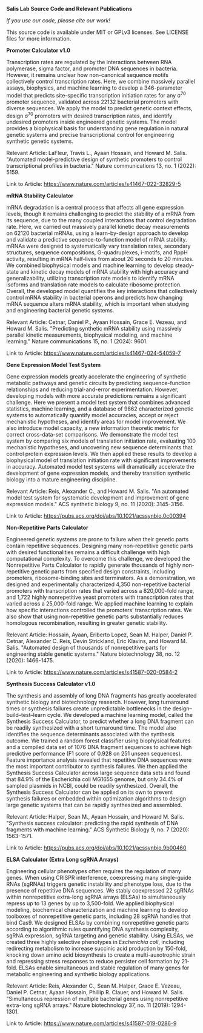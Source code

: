 **Salis Lab Source Code and Relevant Publications**

_If you use our code, please cite our work!_

This source code is available under MIT or GPLv3 licenses. See LICENSE files for more information.

**Promoter Calculator v1.0**

Transcription rates are regulated by the interactions between RNA polymerase, sigma factor, and promoter DNA sequences in bacteria. However, it remains unclear how non-canonical sequence motifs collectively control transcription rates. Here, we combine massively parallel assays, biophysics, and machine learning to develop a 346-parameter model that predicts site-specific transcription initiation rates for any σ<sup>70</sup> promoter sequence, validated across 22132 bacterial promoters with diverse sequences. We apply the model to predict genetic context effects, design σ<sup>70</sup> promoters with desired transcription rates, and identify undesired promoters inside engineered genetic systems. The model provides a biophysical basis for understanding gene regulation in natural genetic systems and precise transcriptional control for engineering synthetic genetic systems.

Relevant Article: LaFleur, Travis L., Ayaan Hossain, and Howard M. Salis. "Automated model-predictive design of synthetic promoters to control transcriptional profiles in bacteria." Nature communications 13, no. 1 (2022): 5159.

Link to Article: https://www.nature.com/articles/s41467-022-32829-5

**mRNA Stability Calculator**

mRNA degradation is a central process that affects all gene expression levels, though it remains challenging to predict the stability of a mRNA from its sequence, due to the many coupled interactions that control degradation rate. Here, we carried out massively parallel kinetic decay measurements on 62120 bacterial mRNAs, using a learn-by-design approach to develop and validate a predictive sequence-to-function model of mRNA stability. mRNAs were designed to systematically vary translation rates, secondary structures, sequence compositions, G-quadruplexes, i-motifs, and RppH activity, resulting in mRNA half-lives from about 20 seconds to 20 minutes. We combined biophysical models and machine learning to develop steady-state and kinetic decay models of mRNA stability with high accuracy and generalizability, utilizing transcription rate models to identify mRNA isoforms and translation rate models to calculate ribosome protection. Overall, the developed model quantifies the key interactions that collectively control mRNA stability in bacterial operons and predicts how changing mRNA sequence alters mRNA stability, which is important when studying and engineering bacterial genetic systems.

Relevant Article: Cetnar, Daniel P., Ayaan Hossain, Grace E. Vezeau, and Howard M. Salis. "Predicting synthetic mRNA stability using massively parallel kinetic measurements, biophysical modeling, and machine learning." Nature communications 15, no. 1 (2024): 9601.

Link to Article: https://www.nature.com/articles/s41467-024-54059-7

**Gene Expression Model Test System**

Gene expression models greatly accelerate the engineering of synthetic metabolic pathways and genetic circuits by predicting sequence-function relationships and reducing trial-and-error experimentation. However, developing models with more accurate predictions remains a significant challenge. Here we present a model test system that combines advanced statistics, machine learning, and a database of 9862 characterized genetic systems to automatically quantify model accuracies, accept or reject mechanistic hypotheses, and identify areas for model improvement. We also introduce model capacity, a new information theoretic metric for correct cross-data-set comparisons. We demonstrate the model test system by comparing six models of translation initiation rate, evaluating 100 mechanistic hypotheses, and uncovering new sequence determinants that control protein expression levels. We then applied these results to develop a biophysical model of translation initiation rate with significant improvements in accuracy. Automated model test systems will dramatically accelerate the development of gene expression models, and thereby transition synthetic biology into a mature engineering discipline.

Relevant Article: Reis, Alexander C., and Howard M. Salis. "An automated model test system for systematic development and improvement of gene expression models." ACS synthetic biology 9, no. 11 (2020): 3145-3156.

Link to Article: https://pubs.acs.org/doi/abs/10.1021/acssynbio.0c00394

**Non-Repetitive Parts Calculator**

Engineered genetic systems are prone to failure when their genetic parts contain repetitive sequences. Designing many non-repetitive genetic parts with desired functionalities remains a difficult challenge with high computational complexity. To overcome this challenge, we developed the Nonrepetitive Parts Calculator to rapidly generate thousands of highly non-repetitive genetic parts from specified design constraints, including promoters, ribosome-binding sites and terminators. As a demonstration, we designed and experimentally characterized 4,350 non-repetitive bacterial promoters with transcription rates that varied across a 820,000-fold range, and 1,722 highly nonrepetitive yeast promoters with transcription rates that varied across a 25,000-fold range. We applied machine learning to explain how specific interactions controlled the promoters’ transcription rates. We also show that using non-repetitive genetic parts substantially reduces homologous recombination, resulting in greater genetic stability.

Relevant Article: Hossain, Ayaan, Eriberto Lopez, Sean M. Halper, Daniel P. Cetnar, Alexander C. Reis, Devin Strickland, Eric Klavins, and Howard M. Salis. "Automated design of thousands of nonrepetitive parts for engineering stable genetic systems." Nature biotechnology 38, no. 12 (2020): 1466-1475.

Link to Article: https://www.nature.com/articles/s41587-020-0584-2

**Synthesis Success Calculator v1.0**

The synthesis and assembly of long DNA fragments has greatly accelerated synthetic biology and biotechnology research. However, long turnaround times or synthesis failures create unpredictable bottlenecks in the design–build–test–learn cycle. We developed a machine learning model, called the Synthesis Success Calculator, to predict whether a long DNA fragment can be readily synthesized with a short turnaround time. The model also identifies the sequence determinants associated with the synthesis outcome. We trained a random forest classifier using biophysical features and a compiled data set of 1076 DNA fragment sequences to achieve high predictive performance (F1 score of 0.928 on 251 unseen sequences). Feature importance analysis revealed that repetitive DNA sequences were the most important contributor to synthesis failures. We then applied the Synthesis Success Calculator across large sequence data sets and found that 84.9% of the Escherichia coli MG1655 genome, but only 34.4% of sampled plasmids in NCBI, could be readily synthesized. Overall, the Synthesis Success Calculator can be applied on its own to prevent synthesis failures or embedded within optimization algorithms to design large genetic systems that can be rapidly synthesized and assembled.

Relevant Article: Halper, Sean M., Ayaan Hossain, and Howard M. Salis. "Synthesis success calculator: predicting the rapid synthesis of DNA fragments with machine learning." ACS Synthetic Biology 9, no. 7 (2020): 1563-1571.

Link to Article: https://pubs.acs.org/doi/abs/10.1021/acssynbio.9b00460

**ELSA Calculator (Extra Long sgRNA Arrays)**

Engineering cellular phenotypes often requires the regulation of many genes. When using CRISPR interference, coexpressing many single-guide RNAs (sgRNAs) triggers genetic instability and phenotype loss, due to the presence of repetitive DNA sequences. We stably coexpressed 22 sgRNAs within nonrepetitive extra-long sgRNA arrays (ELSAs) to simultaneously repress up to 13 genes by up to 3,500-fold. We applied biophysical modeling, biochemical characterization and machine learning to develop toolboxes of nonrepetitive genetic parts, including 28 sgRNA handles that bind Cas9. We designed ELSAs by combining nonrepetitive genetic parts according to algorithmic rules quantifying DNA synthesis complexity, sgRNA expression, sgRNA targeting and genetic stability. Using ELSAs, we created three highly selective phenotypes in <i>Escherichia coli</i>, including redirecting metabolism to increase succinic acid production by 150-fold, knocking down amino acid biosynthesis to create a multi-auxotrophic strain and repressing stress responses to reduce persister cell formation by 21-fold. ELSAs enable simultaneous and stable regulation of many genes for metabolic engineering and synthetic biology applications.

Relevant Article: Reis, Alexander C., Sean M. Halper, Grace E. Vezeau, Daniel P. Cetnar, Ayaan Hossain, Phillip R. Clauer, and Howard M. Salis. "Simultaneous repression of multiple bacterial genes using nonrepetitive extra-long sgRNA arrays." Nature biotechnology 37, no. 11 (2019): 1294-1301.

Link to Article: https://www.nature.com/articles/s41587-019-0286-9
